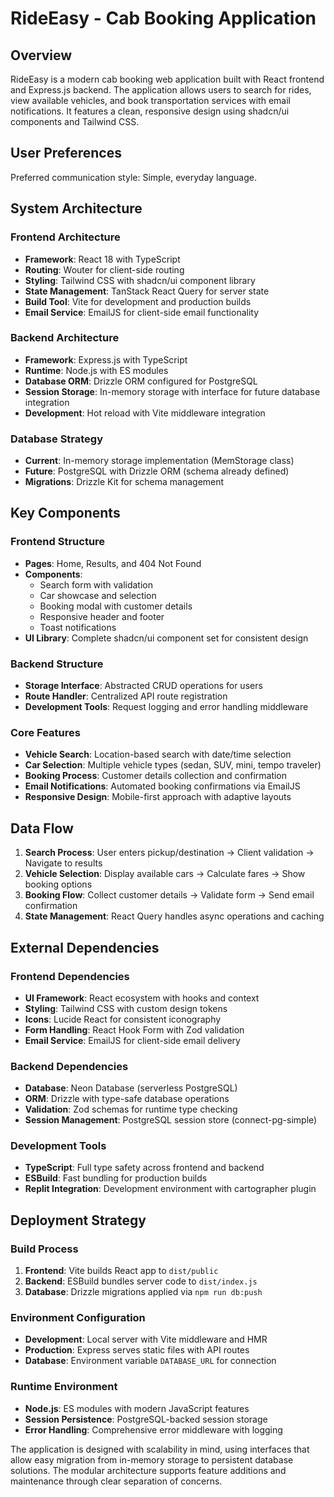 # RideEasy - Cab Booking Application

## Overview

RideEasy is a modern cab booking web application built with React frontend and Express.js backend. The application allows users to search for rides, view available vehicles, and book transportation services with email notifications. It features a clean, responsive design using shadcn/ui components and Tailwind CSS.

## User Preferences

Preferred communication style: Simple, everyday language.

## System Architecture

### Frontend Architecture
- **Framework**: React 18 with TypeScript
- **Routing**: Wouter for client-side routing
- **Styling**: Tailwind CSS with shadcn/ui component library
- **State Management**: TanStack React Query for server state
- **Build Tool**: Vite for development and production builds
- **Email Service**: EmailJS for client-side email functionality

### Backend Architecture
- **Framework**: Express.js with TypeScript
- **Runtime**: Node.js with ES modules
- **Database ORM**: Drizzle ORM configured for PostgreSQL
- **Session Storage**: In-memory storage with interface for future database integration
- **Development**: Hot reload with Vite middleware integration

### Database Strategy
- **Current**: In-memory storage implementation (MemStorage class)
- **Future**: PostgreSQL with Drizzle ORM (schema already defined)
- **Migrations**: Drizzle Kit for schema management

## Key Components

### Frontend Structure
- **Pages**: Home, Results, and 404 Not Found
- **Components**: 
  - Search form with validation
  - Car showcase and selection
  - Booking modal with customer details
  - Responsive header and footer
  - Toast notifications
- **UI Library**: Complete shadcn/ui component set for consistent design

### Backend Structure
- **Storage Interface**: Abstracted CRUD operations for users
- **Route Handler**: Centralized API route registration
- **Development Tools**: Request logging and error handling middleware

### Core Features
- **Vehicle Search**: Location-based search with date/time selection
- **Car Selection**: Multiple vehicle types (sedan, SUV, mini, tempo traveler)
- **Booking Process**: Customer details collection and confirmation
- **Email Notifications**: Automated booking confirmations via EmailJS
- **Responsive Design**: Mobile-first approach with adaptive layouts

## Data Flow

1. **Search Process**: User enters pickup/destination → Client validation → Navigate to results
2. **Vehicle Selection**: Display available cars → Calculate fares → Show booking options
3. **Booking Flow**: Collect customer details → Validate form → Send email confirmation
4. **State Management**: React Query handles async operations and caching

## External Dependencies

### Frontend Dependencies
- **UI Framework**: React ecosystem with hooks and context
- **Styling**: Tailwind CSS with custom design tokens
- **Icons**: Lucide React for consistent iconography
- **Form Handling**: React Hook Form with Zod validation
- **Email Service**: EmailJS for client-side email delivery

### Backend Dependencies
- **Database**: Neon Database (serverless PostgreSQL)
- **ORM**: Drizzle with type-safe database operations
- **Validation**: Zod schemas for runtime type checking
- **Session Management**: PostgreSQL session store (connect-pg-simple)

### Development Tools
- **TypeScript**: Full type safety across frontend and backend
- **ESBuild**: Fast bundling for production builds
- **Replit Integration**: Development environment with cartographer plugin

## Deployment Strategy

### Build Process
1. **Frontend**: Vite builds React app to `dist/public`
2. **Backend**: ESBuild bundles server code to `dist/index.js`
3. **Database**: Drizzle migrations applied via `npm run db:push`

### Environment Configuration
- **Development**: Local server with Vite middleware and HMR
- **Production**: Express serves static files with API routes
- **Database**: Environment variable `DATABASE_URL` for connection

### Runtime Environment
- **Node.js**: ES modules with modern JavaScript features
- **Session Persistence**: PostgreSQL-backed session storage
- **Error Handling**: Comprehensive error middleware with logging

The application is designed with scalability in mind, using interfaces that allow easy migration from in-memory storage to persistent database solutions. The modular architecture supports feature additions and maintenance through clear separation of concerns.